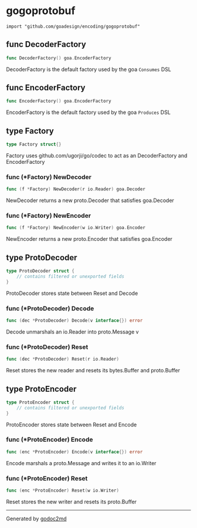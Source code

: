 
# gogoprotobuf
    import "github.com/goadesign/encoding/gogoprotobuf"






## func DecoderFactory
``` go
func DecoderFactory() goa.EncoderFactory
```
DecoderFactory is the default factory used by the goa `Consumes` DSL


## func EncoderFactory
``` go
func EncoderFactory() goa.EncoderFactory
```
EncoderFactory is the default factory used by the goa `Produces` DSL



## type Factory
``` go
type Factory struct{}
```
Factory uses github.com/ugorji/go/codec to act as an DecoderFactory and EncoderFactory











### func (\*Factory) NewDecoder
``` go
func (f *Factory) NewDecoder(r io.Reader) goa.Decoder
```
NewDecoder returns a new proto.Decoder that satisfies goa.Decoder



### func (\*Factory) NewEncoder
``` go
func (f *Factory) NewEncoder(w io.Writer) goa.Encoder
```
NewEncoder returns a new proto.Encoder that satisfies goa.Encoder



## type ProtoDecoder
``` go
type ProtoDecoder struct {
    // contains filtered or unexported fields
}
```
ProtoDecoder stores state between Reset and Decode











### func (\*ProtoDecoder) Decode
``` go
func (dec *ProtoDecoder) Decode(v interface{}) error
```
Decode unmarshals an io.Reader into proto.Message v



### func (\*ProtoDecoder) Reset
``` go
func (dec *ProtoDecoder) Reset(r io.Reader)
```
Reset stores the new reader and resets its bytes.Buffer and proto.Buffer



## type ProtoEncoder
``` go
type ProtoEncoder struct {
    // contains filtered or unexported fields
}
```
ProtoEncoder stores state between Reset and Encode











### func (\*ProtoEncoder) Encode
``` go
func (enc *ProtoEncoder) Encode(v interface{}) error
```
Encode marshals a proto.Message and writes it to an io.Writer



### func (\*ProtoEncoder) Reset
``` go
func (enc *ProtoEncoder) Reset(w io.Writer)
```
Reset stores the new writer and resets its proto.Buffer









- - -
Generated by [godoc2md](http://godoc.org/github.com/davecheney/godoc2md)